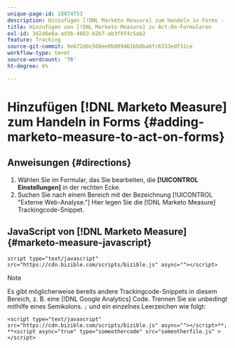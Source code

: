 ```yaml
---
unique-page-id: 18874753
description: Hinzufügen [!DNL Marketo Measure] zum Handeln in Forms - [!DNL Marketo Measure]
title: Hinzufügen von [!DNL Marketo Measure] zu Act-On-Formularen
exl-id: 3d246e6a-ad3b-4683-b2b7-ab3f0f4c5ab2
feature: Tracking
source-git-commit: 9e672d0c568ee0b889461bb8ba6fc6333edf31ce
workflow-type: tm+mt
source-wordcount: '76'
ht-degree: 6%

---
```


# Hinzufügen [!DNL Marketo Measure] zum Handeln in Forms {#adding-marketo-measure-to-act-on-forms}

## Anweisungen {#directions}

1. Wählen Sie im Formular, das Sie bearbeiten, die **[!UICONTROL Einstellungen]** in der rechten Ecke.
1. Suchen Sie nach einem Bereich mit der Bezeichnung [!UICONTROL &quot;Externe Web-Analyse.&quot;] Hier legen Sie die [!DNL Marketo Measure] Trackingcode-Snippet.

## JavaScript von [!DNL Marketo Measure]  {#marketo-measure-javascript}

`script type="text/javascript" src="https://cdn.bizible.com/scripts/bizible.js" async=""></script>`

>[!NOTE]
>
>Es gibt möglicherweise bereits andere Trackingcode-Snippets in diesem Bereich, z. B. eine [!DNL Google Analytics] Code. Trennen Sie sie unbedingt mithilfe eines Semikolons. `;` und ein einzelnes Leerzeichen wie folgt:
>
>`<script type="text/javascript" src="https://cdn.bizible.com/scripts/bizible.js" async=""></script>**; **<script async="true" type="someothercode" src="someotherfile.js" ></script>`
